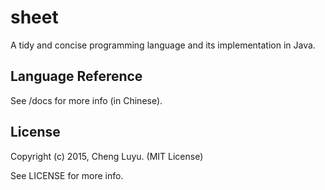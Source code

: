 # sheet

A tidy and concise programming language and its implementation in Java.

## Language Reference

See /docs for more info (in Chinese).

## License

Copyright (c) 2015, Cheng Luyu. (MIT License)

See LICENSE for more info.